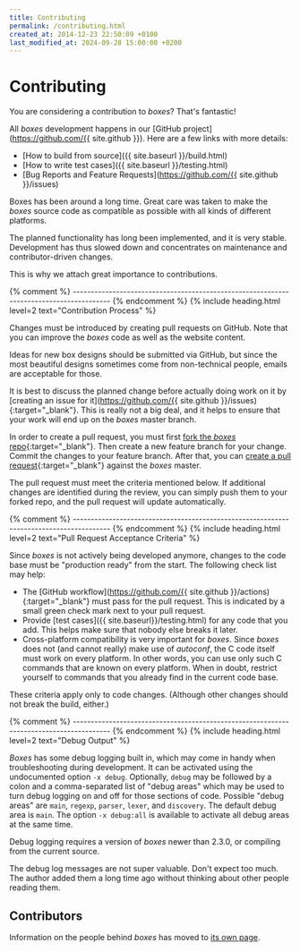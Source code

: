 ```yaml
---
title: Contributing
permalink: /contributing.html
created_at: 2014-12-23 22:50:09 +0100
last_modified_at: 2024-09-28 15:00:00 +0200
---
```


# Contributing

You are considering a contribution to *boxes*? That's fantastic!

All *boxes* development happens in our [GitHub project](https://github.com/{{ site.github }}). Here are a few links
with more details:

  - [How to build from source]({{ site.baseurl }}/build.html)
  - [How to write test cases]({{ site.baseurl }}/testing.html)
  - [Bug Reports and Feature Requests](https://github.com/{{ site.github }}/issues)

Boxes has been around a long time. Great care was taken to make the *boxes* source code as compatible as possible
with all kinds of different platforms.

The planned functionality has long been implemented, and it is very stable. Development has thus slowed down and
concentrates on maintenance and contributor-driven changes.

This is why we attach great importance to contributions.


{% comment %} ---------------------------------------------------------------------------------------- {% endcomment %}
{% include heading.html
   level=2
   text="Contribution Process" %}

Changes must be introduced by creating pull requests on GitHub. Note that you can improve the *boxes* code as well as
the website content.

Ideas for new box designs should be submitted via GitHub, but since the most beautiful designs sometimes come from
non-technical people, emails are acceptable for those.

It is best to discuss the planned change before actually doing work on it by [creating an issue for
it](https://github.com/{{ site.github }}/issues){:target="_blank"}. This is really not a big deal, and it helps to
ensure that your work will end up on the *boxes* master branch.

In order to create a pull request, you must first
[fork the *boxes* repo](https://docs.github.com/en/github/getting-started-with-github/fork-a-repo){:target="_blank"}.
Then create a new feature branch for your change. Commit the changes to your feature branch. After that, you can
[create a pull
request](https://docs.github.com/en/github/collaborating-with-issues-and-pull-requests/about-pull-requests){:target="_blank"}
against the *boxes* master.

The pull request must meet the criteria mentioned below. If additional changes are identified during the review, you
can simply push them to your forked repo, and the pull request will update automatically.


{% comment %} ---------------------------------------------------------------------------------------- {% endcomment %}
{% include heading.html
   level=2
   text="Pull Request Acceptance Criteria" %}

Since *boxes* is not actively being developed anymore, changes to the code base must be "production ready" from the
start. The following check list may help:

  - The [GitHub workflow](https://github.com/{{ site.github }}/actions){:target="_blank"} must pass for the pull
    request. This is indicated by a small green check mark next to your pull request.
  - Provide [test cases]({{ site.baseurl}}/testing.html) for any code that you add. This helps make sure that nobody
    else breaks it later.
  - Cross-platform compatibility is very important for *boxes*. Since *boxes* does not (and cannot really) make use of
    *autoconf*, the C code itself must work on every platform. In other words, you can use only such C commands that
    are known on every platform. When in doubt, restrict yourself to commands that you already find in the current
    code base.

These criteria apply only to code changes. (Although other changes should not break the build, either.)


{% comment %} ---------------------------------------------------------------------------------------- {% endcomment %}
{% include heading.html
   level=2
   text="Debug Output" %}

*Boxes* has some debug logging built in, which may come in handy when troubleshooting during development.
It can be activated using the undocumented option `-x debug`. Optionally, `debug` may be followed by a colon and a
comma-separated list of "debug areas" which may be used to turn debug logging on and off for those sections of code.
Possible "debug areas" are `main`, `regexp`, `parser`, `lexer`, and `discovery`. The default debug area is `main`.
The option `-x debug:all` is available to activate all debug areas at the same time.

Debug logging requires a version of *boxes* newer than 2.3.0, or compiling from the current source.

The debug log messages are not super valuable. Don't expect too much. The author added them a long time ago
without thinking about other people reading them.


<h2 id="contributors" class="text-muted">Contributors</h2>

<p class="text-muted">Information on the people behind <i>boxes</i> has moved to
    <a href="{{ site.baseurl }}/team.html">its own page</a>.</p>
